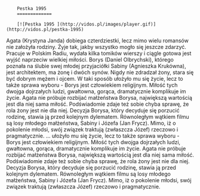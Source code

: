 
        Pestka 1995 
        =============
        
        [![Pestka 1995 ](http://vidos.pl/images/player.gif)](http://vidos.pl/pestka-1995)
        
        
 Agata (Krystyna Janda) dobiega czterdziestki, lecz mimo wielu romansów nie założyła rodziny. Żyje tak, jakby wszystko mogło się jeszcze zdarzyć. Pracuje w Polskim Radiu, wydała kilka tomików wierszy i ciągle gotowa jest wyjść naprzeciw wielkiej miłości. Borys (Daniel Olbrychski), którego poznała na ślubie swej młodej przyjaciółki Sabiny (Agnieszka Krukówna), jest architektem, ma żonę i dwóch synów. Nigdy nie zdradzał żony, stara się być dobrym mężem i ojcem. W taki sposób ułożyło mu się życie, lecz to także sprawa wyboru - Borys jest człowiekiem religijnym. Miłość tych dwojga dojrzałych ludzi, gwałtowna, gorąca, dramatycznie komplikuje im życie. Agata nie próbuje rozbijać małżeństwa Borysa, największą wartością jest dla niej sama miłość. Podświadomie zdaje też sobie chyba sprawę, że rola żony jest nie dla niej. Decyzja Borysa, który decyduje się porzucić rodzinę, stawia ją przed kolejnym dylematem. Równoległym wątkiem filmu są losy młodego małżeństwa, Sabiny i Józefa (Jan Frycz). Mimo, iż o pokolenie młodsi, swój związek traktują (zwłaszcza Józef) rzeczowo i pragmatycznie.   ... ułożyło mu się życie, lecz to także sprawa wyboru - Borys jest człowiekiem religijnym. Miłość tych dwojga dojrzałych ludzi, gwałtowna, gorąca, dramatycznie komplikuje im życie. Agata nie próbuje rozbijać małżeństwa Borysa, największą wartością jest dla niej sama miłość. Podświadomie zdaje też sobie chyba sprawę, że rola żony jest nie dla niej. Decyzja Borysa, który decyduje się porzucić rodzinę, stawia ją przed kolejnym dylematem. Równoległym wątkiem filmu są losy młodego małżeństwa, Sabiny i Józefa (Jan Frycz). Mimo, iż o pokolenie młodsi, swój związek traktują (zwłaszcza Józef) rzeczowo i pragmatycznie.
    